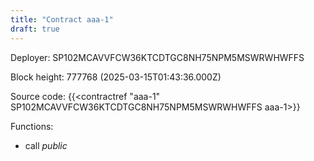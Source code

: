 ```yaml
---
title: "Contract aaa-1"
draft: true
---
```

Deployer: SP102MCAVVFCW36KTCDTGC8NH75NPM5MSWRWHWFFS


 



Block height: 777768 (2025-03-15T01:43:36.000Z)

Source code: {{<contractref "aaa-1" SP102MCAVVFCW36KTCDTGC8NH75NPM5MSWRWHWFFS aaa-1>}}

Functions:

* call _public_
